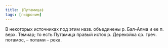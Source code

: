 ```yaml
---
title: ⦗Путамица⦘
tags: [гидроним]
---
```


В некоторых источниках под этим назв. объединены р. Бал-Алма и ее п. верх.
Темиар; то есть Путамица правый исток р. Дерекойка ср. греч. потамос, – потами –
река.

